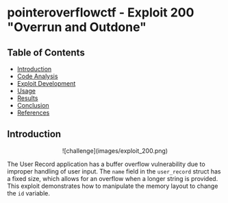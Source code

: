 # pointeroverflowctf - Exploit 200 "Overrun and Outdone"
## Table of Contents
- [Introduction](#introduction)
- [Code Analysis](#code-analysis)
- [Exploit Development](#exploit-development)
- [Usage](#usage)
- [Results](#results)
- [Conclusion](#conclusion)
- [References](#references)

## Introduction
<p align="center">
![challenge](images/exploit_200.png) </p>

The User Record application has a buffer overflow vulnerability due to improper handling of user input. The `name` field in the `user_record` struct has a fixed size, which allows for an overflow when a longer string is provided. This exploit demonstrates how to manipulate the memory layout to change the `id` variable.

